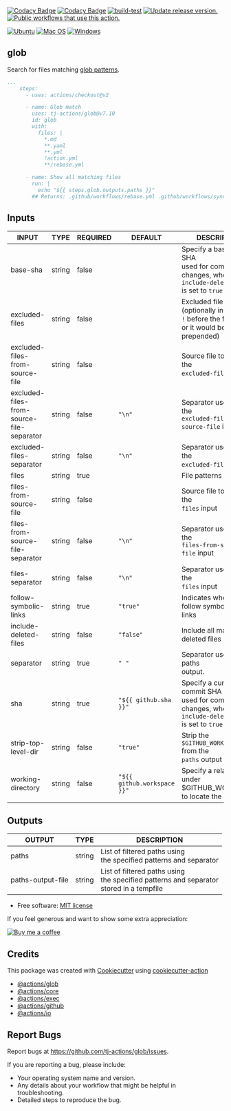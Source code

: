 [![Codacy Badge](https://app.codacy.com/project/badge/Grade/f7bad194af30455bbeea51747d7b5d61)](https://www.codacy.com/gh/tj-actions/glob/dashboard?utm_source=github.com\&utm_medium=referral\&utm_content=tj-actions/glob\&utm_campaign=Badge_Grade)
[![Codacy Badge](https://app.codacy.com/project/badge/Coverage/f7bad194af30455bbeea51747d7b5d61)](https://www.codacy.com/gh/tj-actions/glob/dashboard?utm_source=github.com\&utm_medium=referral\&utm_content=tj-actions/glob\&utm_campaign=Badge_Coverage)
[![build-test](https://github.com/tj-actions/glob/actions/workflows/test.yml/badge.svg?branch=main)](https://github.com/tj-actions/glob/actions/workflows/test.yml)
[![Update release version.](https://github.com/tj-actions/glob/workflows/Update%20release%20version./badge.svg)](https://github.com/tj-actions/glob/actions?query=workflow%3A%22Update+release+version.%22)
[![Public workflows that use this action.](https://img.shields.io/endpoint?url=https%3A%2F%2Fused-by.vercel.app%2Fapi%2Fgithub-actions%2Fused-by%3Faction%3Dtj-actions%2Fglob%26badge%3Dtrue)](https://github.com/search?l=YAML\&o=desc\&q=tj-actions+glob\&s=\&type=Code)

[![Ubuntu](https://img.shields.io/badge/Ubuntu-E95420?logo=ubuntu\&logoColor=white)](https://docs.github.com/en/actions/reference/workflow-syntax-for-github-actions#jobsjob_idruns-on)
[![Mac OS](https://img.shields.io/badge/mac%20os-000000?logo=macos\&logoColor=F0F0F0)](https://docs.github.com/en/actions/reference/workflow-syntax-for-github-actions#jobsjob_idruns-on)
[![Windows](https://img.shields.io/badge/Windows-0078D6?logo=windows\&logoColor=white)](https://docs.github.com/en/actions/reference/workflow-syntax-for-github-actions#jobsjob_idruns-on)

## glob

Search for files matching [glob patterns](https://docs.github.com/en/actions/learn-github-actions/workflow-syntax-for-github-actions#filter-pattern-cheat-sheet).

```yaml
...
    steps:
      - uses: actions/checkout@v2

      - name: Glob match
        uses: tj-actions/glob@v7.10
        id: glob
        with:
          files: |
            *.md
            **.yaml
            **.yml
            !action.yml
            **/rebase.yml

      - name: Show all matching files
        run: |
          echo "${{ steps.glob.outputs.paths }}"
        ## Returns: .github/workflows/rebase.yml .github/workflows/sync-release-version.yml .github/workflows/test.yml...
```

## Inputs

<!-- AUTO-DOC-INPUT:START - Do not remove or modify this section -->

|                   INPUT                   |  TYPE  | REQUIRED |           DEFAULT           |                                                   DESCRIPTION                                                    |
|-------------------------------------------|--------|----------|-----------------------------|------------------------------------------------------------------------------------------------------------------|
| base-sha                                  | string | false    |                             | Specify a base commit SHA<br>used for comparing changes, when<br>`include-deleted-files` is set to `true`<br>    |
| excluded-files                            | string | false    |                             | Excluded file patterns (optionally include<br>`!` before the file pattern<br>or it would be prepended)<br>       |
| excluded-files-from-source-file           | string | false    |                             | Source file to populate the<br>`excluded-files` input                                                            |
| excluded-files-from-source-file-separator | string | false    | `"\n"`                      | Separator used to split the<br>`excluded-files-from-source-file` input                                           |
| excluded-files-separator                  | string | false    | `"\n"`                      | Separator used to split the<br>`excluded-files` input                                                            |
| files                                     | string | true     |                             | File patterns                                                                                                    |
| files-from-source-file                    | string | false    |                             | Source file to populate the<br>`files` input                                                                     |
| files-from-source-file-separator          | string | false    | `"\n"`                      | Separator used to split the<br>`files-from-source-file` input                                                    |
| files-separator                           | string | false    | `"\n"`                      | Separator used to split the<br>`files` input                                                                     |
| follow-symbolic-links                     | string | true     | `"true"`                    | Indicates whether to follow symbolic<br>links                                                                    |
| include-deleted-files                     | string | false    | `"false"`                   | Include all matching deleted files<br>                                                                           |
| separator                                 | string | true     | `" "`                       | Separator used for the paths<br>output.                                                                          |
| sha                                       | string | true     | `"${{ github.sha }}"`       | Specify a current commit SHA<br>used for comparing changes, when<br>`include-deleted-files` is set to `true`<br> |
| strip-top-level-dir                       | string | false    | `"true"`                    | Strip the `$GITHUB_WORKSPACE` from the<br>`paths` output                                                         |
| working-directory                         | string | false    | `"${{ github.workspace }}"` | Specify a relative path under<br>$GITHUB\_WORKSPACE to locate the repository<br>                                  |

<!-- AUTO-DOC-INPUT:END -->

## Outputs

<!-- AUTO-DOC-OUTPUT:START - Do not remove or modify this section -->

|      OUTPUT       |  TYPE  |                                         DESCRIPTION                                          |
|-------------------|--------|----------------------------------------------------------------------------------------------|
| paths             | string | List of filtered paths using<br>the specified patterns and separator<br>                     |
| paths-output-file | string | List of filtered paths using<br>the specified patterns and separator<br>stored in a tempfile |

<!-- AUTO-DOC-OUTPUT:END -->

*   Free software: [MIT license](LICENSE)

If you feel generous and want to show some extra appreciation:

[![Buy me a coffee][buymeacoffee-shield]][buymeacoffee]

[buymeacoffee]: https://www.buymeacoffee.com/jackton1

[buymeacoffee-shield]: https://www.buymeacoffee.com/assets/img/custom_images/orange_img.png

## Credits

This package was created
with [Cookiecutter](https://github.com/cookiecutter/cookiecutter)
using [cookiecutter-action](https://github.com/tj-actions/cookiecutter-action)

*   [@actions/glob](https://github.com/actions/toolkit/tree/main/packages/glob)
*   [@actions/core](https://github.com/actions/toolkit/tree/main/packages/core)
*   [@actions/exec](https://github.com/actions/toolkit/tree/main/packages/exec)
*   [@actions/github](https://github.com/actions/toolkit/tree/main/packages/github)
*   [@actions/io](https://github.com/actions/toolkit/tree/main/packages/io)

## Report Bugs

Report bugs at https://github.com/tj-actions/glob/issues.

If you are reporting a bug, please include:

*   Your operating system name and version.
*   Any details about your workflow that might be helpful in troubleshooting.
*   Detailed steps to reproduce the bug.
